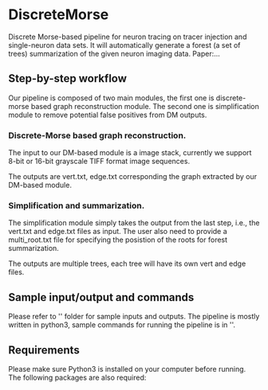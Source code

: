 # DiscreteMorse
Discrete Morse-based pipeline for neuron tracing on tracer injection and single-neuron data sets. It will automatically generate a forest (a set of trees) summarization of the given neuron imaging data. Paper:...

## Step-by-step workflow

Our pipeline is composed of two main modules, the first one is discrete-morse based graph reconstruction module. The second one is simplification module to remove potential false positives from DM outputs.

### Discrete-Morse based graph reconstruction.

The input to our DM-based module is a image stack, currently we support 8-bit or 16-bit grayscale TIFF format image sequences.

The outputs are vert.txt, edge.txt corresponding the graph extracted by our DM-based module. 



### Simplification and summarization.

The simplification module simply takes the output from the last step, i.e., the vert.txt and edge.txt files as input. The user also need to provide a multi_root.txt file for specifying the posistion of the roots for forest summarization.

The outputs are multiple trees, each tree will have its own vert and edge files.



## Sample input/output and commands

Please refer to '' folder for sample inputs and outputs. The pipeline is mostly written in python3, sample commands for running the pipeline is in ''.


## Requirements
Please make sure Python3 is installed on your computer before running.
The following packages are also required:
